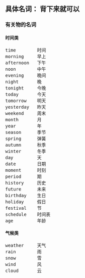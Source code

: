 
## 具体名词： 背下来就可以
### 有关物的名词
#### 时间类

<pre>
time        时间
morning     早上
afternoon   下午
noon        中午
evening     晚间
night       晚
tonight     今晚
today       今天
tomorrow    明天
yesterday   昨天
weekend     周末
month       月
year        年
season      季节
spring      弹簧
autumn      秋季
winter      冬季
day         天
date        日期
moment      时刻
period      期
history     历史
future      未来
birthday    生日
holiday     假日
festival    节
schedule    时间表
age         年龄
</pre>

#### 气候类

<pre>
weather     天气
rain        雨
snow        雪
wind        风
cloud       云
</pre>